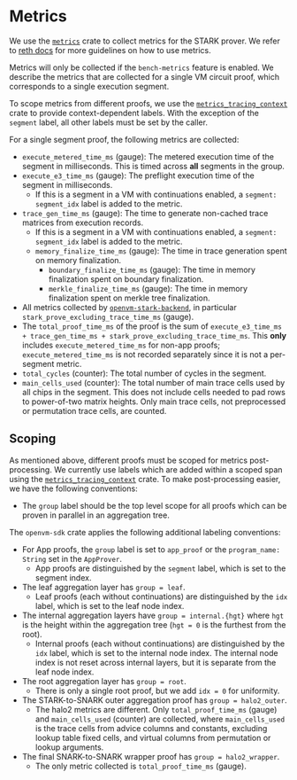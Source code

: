 # Metrics

We use the [`metrics`](https://docs.rs/metrics/latest/metrics/) crate to collect metrics for the STARK prover. We refer to [reth docs](https://github.com/paradigmxyz/reth/blob/main/docs/design/metrics.md) for more guidelines on how to use metrics.

Metrics will only be collected if the `bench-metrics` feature is enabled.
We describe the metrics that are collected for a single VM circuit proof, which corresponds to a single execution segment.

To scope metrics from different proofs, we use the [`metrics_tracing_context`](https://docs.rs/metrics-tracing-context/latest/metrics_tracing_context/) crate to provide context-dependent labels. With the exception of the `segment` label, all other labels must be set by the caller.

For a single segment proof, the following metrics are collected:

- `execute_metered_time_ms` (gauge): The metered execution time of the segment in milliseconds. This is timed across **all** segments in the group.
- `execute_e3_time_ms` (gauge): The preflight execution time of the segment in milliseconds.
  - If this is a segment in a VM with continuations enabled, a `segment: segment_idx` label is added to the metric.
- `trace_gen_time_ms` (gauge): The time to generate non-cached trace matrices from execution records.
  - If this is a segment in a VM with continuations enabled, a `segment: segment_idx` label is added to the metric.
  - `memory_finalize_time_ms` (gauge): The time in trace generation spent on memory finalization.
    - `boundary_finalize_time_ms` (gauge): The time in memory finalization spent on boundary finalization.
    - `merkle_finalize_time_ms` (gauge): The time in memory finalization spent on merkle tree finalization.
- All metrics collected by [`openvm-stark-backend`](https://github.com/openvm-org/stark-backend/blob/main/docs/metrics.md), in particular `stark_prove_excluding_trace_time_ms` (gauge).
- The `total_proof_time_ms` of the proof is the sum of `execute_e3_time_ms + trace_gen_time_ms + stark_prove_excluding_trace_time_ms`. This **only** includes `execute_metered_time_ms` for non-app proofs; `execute_metered_time_ms` is not recorded separately since it is not a per-segment metric.
- `total_cycles` (counter): The total number of cycles in the segment.
- `main_cells_used` (counter): The total number of main trace cells used by all chips in the segment. This does not include cells needed to pad rows to power-of-two matrix heights. Only main trace cells, not preprocessed or permutation trace cells, are counted.

## Scoping

As mentioned above, different proofs must be scoped for metrics post-processing. We currently use labels which are added within a scoped span using the [`metrics_tracing_context`](https://docs.rs/metrics-tracing-context/latest/metrics_tracing_context/) crate. To make post-processing easier, we have the following conventions:

- The `group` label should be the top level scope for all proofs which can be proven in parallel in an aggregation tree.

The `openvm-sdk` crate applies the following additional labeling conventions:

- For App proofs, the `group` label is set to `app_proof` or the `program_name: String` set in the `AppProver`.
  - App proofs are distinguished by the `segment` label, which is set to the segment index.
- The leaf aggregation layer has `group = leaf`.
  - Leaf proofs (each without continuations) are distinguished by the `idx` label, which is set to the leaf node index.
- The internal aggregation layers have `group = internal.{hgt}` where `hgt` is the height within the aggregation tree (`hgt = 0` is the furthest from the root).
  - Internal proofs (each without continuations) are distinguished by the `idx` label, which is set to the internal node index. The internal node index is not reset across internal layers, but it is separate from the leaf node index.
- The root aggregation layer has `group = root`.
  - There is only a single root proof, but we add `idx = 0` for uniformity.
- The STARK-to-SNARK outer aggregation proof has `group = halo2_outer`.
  - The halo2 metrics are different. Only `total_proof_time_ms` (gauge) and `main_cells_used` (counter) are collected, where `main_cells_used` is the trace cells from advice columns and constants, excluding lookup table fixed cells, and virtual columns from permutation or lookup arguments.
- The final SNARK-to-SNARK wrapper proof has `group = halo2_wrapper`.
  - The only metric collected is `total_proof_time_ms` (gauge).
